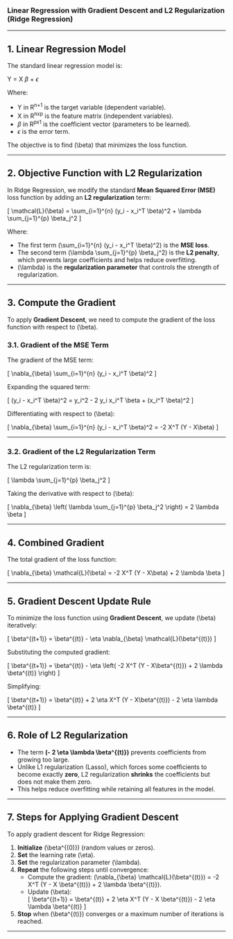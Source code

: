 ### **Linear Regression with Gradient Descent and L2 Regularization (Ridge Regression)**

---

## **1. Linear Regression Model**
The standard linear regression model is:

Y = X $\beta$ + $\epsilon$


Where:  
- Y in R<sup>n+1</sup> is the target variable (dependent variable).  
- X in R<sup>nxp</sup> is the feature matrix (independent variables).  
- $\beta$ in R<sup>px1</sup> is the coefficient vector (parameters to be learned).  
- $\epsilon$ is the error term.

The objective is to find \(\beta\) that minimizes the loss function.

---

## **2. Objective Function with L2 Regularization**
In Ridge Regression, we modify the standard **Mean Squared Error (MSE)** loss function by adding an **L2 regularization** term:

\[
\mathcal{L}(\beta) = \sum_{i=1}^{n} (y_i - x_i^T \beta)^2 + \lambda \sum_{j=1}^{p} \beta_j^2
\]

Where:
- The first term \(\sum_{i=1}^{n} (y_i - x_i^T \beta)^2\) is the **MSE loss**.
- The second term \(\lambda \sum_{j=1}^{p} \beta_j^2\) is the **L2 penalty**, which prevents large coefficients and helps reduce overfitting.
- \(\lambda\) is the **regularization parameter** that controls the strength of regularization.

---

## **3. Compute the Gradient**

To apply **Gradient Descent**, we need to compute the gradient of the loss function with respect to \(\beta\).

### **3.1. Gradient of the MSE Term**
The gradient of the MSE term:

\[
\nabla_{\beta} \sum_{i=1}^{n} (y_i - x_i^T \beta)^2
\]

Expanding the squared term:

\[
(y_i - x_i^T \beta)^2 = y_i^2 - 2 y_i x_i^T \beta + (x_i^T \beta)^2
\]

Differentiating with respect to \(\beta\):

\[
\nabla_{\beta} \sum_{i=1}^{n} (y_i - x_i^T \beta)^2 = -2 X^T (Y - X\beta)
\]

---

### **3.2. Gradient of the L2 Regularization Term**
The L2 regularization term is:

\[
\lambda \sum_{j=1}^{p} \beta_j^2
\]

Taking the derivative with respect to \(\beta\):

\[
\nabla_{\beta} \left( \lambda \sum_{j=1}^{p} \beta_j^2 \right) = 2 \lambda \beta
\]

---

## **4. Combined Gradient**
The total gradient of the loss function:

\[
\nabla_{\beta} \mathcal{L}(\beta) = -2 X^T (Y - X\beta) + 2 \lambda \beta
\]

---

## **5. Gradient Descent Update Rule**
To minimize the loss function using **Gradient Descent**, we update \(\beta\) iteratively:

\[
\beta^{(t+1)} = \beta^{(t)} - \eta \nabla_{\beta} \mathcal{L}(\beta^{(t)})
\]

Substituting the computed gradient:

\[
\beta^{(t+1)} = \beta^{(t)} - \eta \left( -2 X^T (Y - X\beta^{(t)}) + 2 \lambda \beta^{(t)} \right)
\]

Simplifying:

\[
\beta^{(t+1)} = \beta^{(t)} + 2 \eta X^T (Y - X\beta^{(t)}) - 2 \eta \lambda \beta^{(t)}
\]

---

## **6. Role of L2 Regularization**
- The term **\(- 2 \eta \lambda \beta^{(t)}\)** prevents coefficients from growing too large.
- Unlike L1 regularization (Lasso), which forces some coefficients to become exactly **zero**, L2 regularization **shrinks** the coefficients but does not make them zero.
- This helps reduce overfitting while retaining all features in the model.

---

## **7. Steps for Applying Gradient Descent**
To apply gradient descent for Ridge Regression:

1. **Initialize** \(\beta^{(0)}\) (random values or zeros).
2. **Set** the learning rate \(\eta\).
3. **Set** the regularization parameter \(\lambda\).
4. **Repeat** the following steps until convergence:
   - Compute the gradient: \(\nabla_{\beta} \mathcal{L}(\beta^{(t)}) = -2 X^T (Y - X \beta^{(t)}) + 2 \lambda \beta^{(t)}\).
   - Update \(\beta\):  
     \[
     \beta^{(t+1)} = \beta^{(t)} + 2 \eta X^T (Y - X \beta^{(t)}) - 2 \eta \lambda \beta^{(t)}
     \]
5. **Stop** when \(\beta^{(t)}\) converges or a maximum number of iterations is reached.

---
